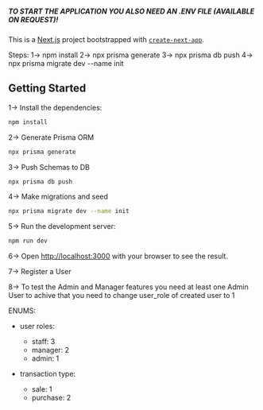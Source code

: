 ##### TO START THE APPLICATION YOU ALSO NEED AN .ENV FILE (AVAILABLE ON REQUEST)!

This is a [Next.js](https://nextjs.org/) project bootstrapped with [`create-next-app`](https://github.com/vercel/next.js/tree/canary/packages/create-next-app).

Steps:
1-> npm install
2-> npx prisma generate
3-> npx prisma db push
4-> npx prisma migrate dev --name init

## Getting Started

1-> Install the dependencies:

```bash
npm install
```

2-> Generate Prisma ORM

```bash
npx prisma generate
```

3-> Push Schemas to DB

```bash
npx prisma db push
```

4-> Make migrations and seed

```bash
npx prisma migrate dev --name init
```

5-> Run the development server:

```bash
npm run dev
```

6-> Open [http://localhost:3000](http://localhost:3000) with your browser to see the result.

7-> Register a User

8-> To test the Admin and Manager features you need at least one Admin User to achive that you need to change user_role of created user to 1

ENUMS:

- user roles:

  - staff: 3
  - manager: 2
  - admin: 1

- transaction type:
  - sale: 1
  - purchase: 2
